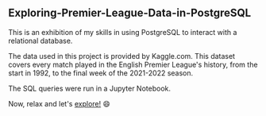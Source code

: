 ## Exploring-Premier-League-Data-in-PostgreSQL

This is an exhibition of my skills in using PostgreSQL to interact with a relational database.

The data used in this project is provided by Kaggle.com. This dataset covers every match played in the English Premier League's history, from the start in 1992, to the final week of the 2021-2022 season.

The SQL queries were run in a Jupyter Notebook.

Now, relax and let's [explore!](https://github.com/moakwarandu/Exploring-Premier-League-Data-in-PostgreSQL/blob/main/matches.ipynb)  :smile: 
